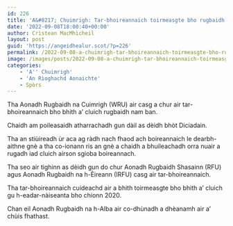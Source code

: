 ```yaml
---
id: 226
title: 'A&#8217; Chuimrigh: Tar-bhoireannaich toirmeasgte bho rugbaidh nam ban'
date: '2022-09-08T18:00:40+00:00'
author: Crìstean MacMhìcheil
layout: post
guid: 'https://angeidhealur.scot/?p=226'
permalink: /2022-09-08-a-chuimrigh-tar-bhoireannaich-toirmeasgte-bho-rugbaidh-nam-ban/
image: /images/posts/2022-09-08-a-chuimrigh-tar-bhoireannaich-toirmeasgte-bho-rugbaidh-nam-ban.webp
categories:
    - 'A'' Chuimrigh'
    - 'An Rìoghachd Aonaichte'
    - Spòrs
---
```


Tha Aonadh Rugbaidh na Cuimrigh (WRU) air casg a chur air tar-bhoireannaich bho bhith a’ cluich rugbaidh nam ban.

Chaidh am poileasaidh atharrachadh gun dàil as dèidh bhòt Diciadain.

Tha an stiùireadh ùr aca ag ràdh nach fhaod ach boireannaich le dearbh-aithne gnè a tha co-ionann ris an gnè a chaidh a bhuileachadh orra nuair a rugadh iad cluich airson sgioba boireannach.

Tha seo air tighinn as dèidh gun do chur Aonadh Rugbaidh Shasainn (RFU) agus Aonadh Rugbaidh na h-Èireann (IRFU) casg air tar-bhoireannaich.

Tha tar-bhoireannaich cuideachd air a bhith toirmeasgte bho bhith a’ cluich gu h-eadar-nàiseanta bho chionn 2020.

Chan eil Aonadh Rugbaidh na h-Alba air co-dhùnadh a dhèanamh air a’ chùis fhathast.
